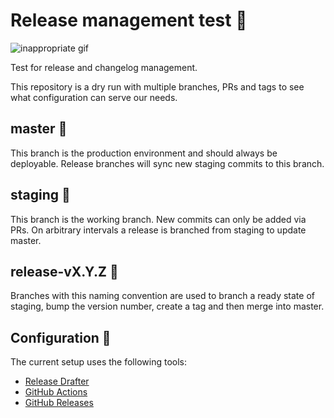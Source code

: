# Release management test 🤪

![inappropriate gif](https://media.giphy.com/media/jY4SvxIF62Uik/giphy.gif)

Test for release and changelog management.

This repository is a dry run with multiple branches, PRs and tags to see what configuration can serve our needs.

## master 🤪

This branch is the production environment and should always be deployable. Release branches will sync new staging commits to this branch.

## staging 🤪

This branch is the working branch. New commits can only be added via PRs. On arbitrary intervals a release is branched from staging to update master.

## release-vX.Y.Z 🤪

Branches with this naming convention are used to branch a ready state of staging, bump the version number, create a tag and then merge into master.

## Configuration 🤪

The current setup uses the following tools:

- [Release Drafter](https://github.com/release-drafter/release-drafter)
- [GitHub Actions](https://help.github.com/en/actions)
- [GitHub Releases](https://help.github.com/en/github/administering-a-repository/managing-releases-in-a-repository)
